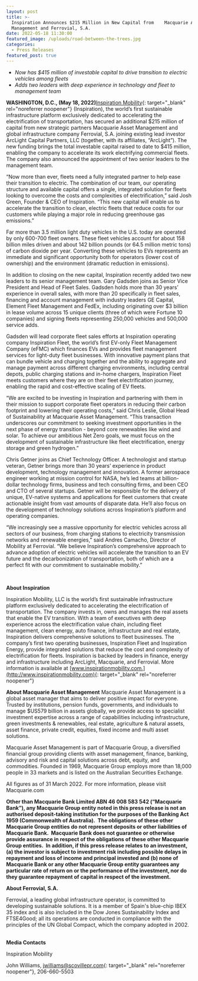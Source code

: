 ```yaml
---
layout: post
title: >-
  Inspiration Announces $215 Million in New Capital from    Macquarie Asset
  Management and Ferrovial, S.A.   
date: 2022-05-18 11:30:00
featured_image: /uploads/road-between-the-trees.jpg
categories:
  - Press Releases
featured_post: true
---
```

* *Now has $415 million of investable capital to drive transition to electric vehicles among fleets*&nbsp;
* *Adds two leaders with deep experience in technology and fleet to management team*&nbsp;

**WASHINGTON, D.C., (May 18, 2022)**[Inspiration Mobility](http://www.inspirationmobility.com/){: target="_blank" rel="noreferrer noopener"} (Inspiration), the world’s first sustainable infrastructure platform exclusively dedicated to accelerating the electrification of transportation, has secured an additional $215 million of capital from new strategic partners Macquarie Asset Management and global infrastructure company Ferrovial, S.A. joining existing lead investor ArcLight Capital Partners, LLC (together, with its affiliates, “ArcLight”). The new funding brings the total investable capital raised to date to $415 million, enabling the company to accelerate its work electrifying commercial fleets. The company also announced the appointment of two senior leaders to the management team.

“Now more than ever, fleets need a fully integrated partner to help ease their transition to electric. The combination of our team, our operating structure and available capital offers a single, integrated solution for fleets looking to overcome the costs and complexities of electrification,” said Josh Green, Founder & CEO of Inspiration. “This new capital will enable us to accelerate the transition to clean, electric fleets that reduce costs for our customers while playing a major role in reducing greenhouse gas emissions.”

Far more than 3.5 million light duty vehicles in the U.S. today are operated by only 600-700 fleet owners. These fleet vehicles account for about 158 billion miles driven and about 142 billion pounds (or 64.5 million metric tons) of carbon dioxide per year. Converting these vehicles to EVs represents an immediate and significant opportunity both for operators (lower cost of ownership) and the environment (dramatic reduction in emissions).&nbsp;

In addition to closing on the new capital, Inspiration recently added two new leaders to its senior management team. Gary Gadsden joins as Senior Vice President and Head of Fleet Sales. Gadsden holds more than 30 years’ experience in overall sales, with more than 20 specifically in fleet sales, financing and account management with industry leaders GE Capital, Element Fleet Management and FedEx, including originating over $3 billion in lease volume across 15 unique clients (three of which were Fortune 10 companies) and signing fleets representing 250,000 vehicles and 500,000 service adds.

Gadsden will lead corporate fleet sales efforts at Inspiration operating company Inspiration Fleet, the world’s first EV-only Fleet Management Company (eFMC) which finances EVs and provides fleet management services for light-duty fleet businesses. With innovative payment plans that can bundle vehicle and charging together and the ability to aggregate and manage payment across different charging environments, including central depots, public charging stations and in-home chargers, Inspiration Fleet meets customers where they are on their fleet electrification journey, enabling the rapid and cost-effective scaling of EV fleets.

“We are excited to be investing in Inspiration and partnering with them in their mission to support corporate fleet operators in reducing their carbon footprint and lowering their operating costs,” said Chris Leslie, Global Head of Sustainability at Macquarie Asset Management. “This transaction underscores our commitment to seeking investment opportunities in the next phase of energy transition - beyond core renewables like wind and solar. To achieve our ambitious Net Zero goals, we must focus on the development of sustainable infrastructure like fleet electrification, energy storage and green hydrogen.”

Chris Getner joins as Chief Technology Officer. A technologist and startup veteran, Getner brings more than 30 years’ experience in product development, technology management and innovation. A former aerospace engineer working at mission control for NASA, he’s led teams at billion-dollar technology firms, business and tech consulting firms, and been CEO and CTO of several startups. Getner will be responsible for the delivery of unique, EV-native systems and applications for fleet customers that create actionable insight from vast amounts of disparate data. He’ll also focus on the development of technology solutions across Inspiration’s platform and operating companies. &nbsp;

“We increasingly see a massive opportunity for electric vehicles across all sectors of our business, from charging stations to electricity transmission networks and renewable energies,” said Andres Camacho, Director of Mobility at Ferrovial. “We believe Inspiration’s comprehensive approach to advance adoption of electric vehicles will accelerate the transition to an EV future and the decarbonization of transportation, both of which are a perfect fit with our commitment to sustainable mobility.”

&nbsp;

**About Inspiration&nbsp;**&nbsp;

Inspiration Mobility, LLC is the world’s first sustainable infrastructure platform exclusively dedicated to accelerating the electrification of transportation. The company invests in, owns and manages the real assets that enable the EV transition. With a team of executives with deep experience across the electrification value chain, including fleet management, clean energy, auto finance, infrastructure and real estate, Inspiration delivers comprehensive solutions to fleet businesses. The company’s first two operating businesses, Inspiration Fleet and Inspiration Energy, provide integrated solutions that reduce the cost and complexity of electrification for fleets. Inspiration is backed by leaders in finance, energy and infrastructure including ArcLight, Macquarie, and Ferrovial. More information is available at [www.inspirationmobility.com.](http://www.inspirationmobility.com){: target="_blank" rel="noreferrer noopener"}&nbsp;

**About Macquarie Asset Management**&nbsp;Macquarie Asset Management is a global asset manager that aims to deliver positive impact for everyone. Trusted by institutions, pension funds, governments, and individuals to manage $US579 billion in assets globally, we provide access to specialist investment expertise across a range of capabilities including infrastructure, green investments & renewables, real estate, agriculture & natural assets, asset finance, private credit, equities, fixed income and multi asset solutions.&nbsp;&nbsp;

Macquarie Asset Management is part of Macquarie Group, a diversified financial group providing clients with asset management, finance, banking, advisory and risk and capital solutions across debt, equity, and commodities. Founded in 1969, Macquarie Group employs more than 18,000 people in 33 markets and is listed on the Australian Securities Exchange.

All figures as of 31 March 2022. For more information, please visit Macquarie.com

**Other than Macquarie Bank Limited ABN 46 008 583 542 (“Macquarie Bank”), any Macquarie Group entity noted in this press release is not an authorised deposit-taking institution for the purposes of the Banking Act 1959 (Commonwealth of Australia).&nbsp; The obligations of these other Macquarie Group entities do not represent deposits or other liabilities of Macquarie Bank.&nbsp; Macquarie Bank does not guarantee or otherwise provide assurance in respect of the obligations of these other Macquarie Group entities.&nbsp; In addition, if this press release relates to an investment, (a) the investor is subject to investment risk including possible delays in repayment and loss of income and principal invested and (b) none of Macquarie Bank or any other Macquarie Group entity guarantees any particular rate of return on or the performance of the investment, nor do they guarantee repayment of capital in respect of the investment.**

**About Ferrovial, S.A.**&nbsp;

Ferrovial, a leading global infrastructure operator, is committed to developing sustainable solutions. It is a member of Spain's blue-chip IBEX 35 index and is also included in the Dow Jones Sustainability Index and FTSE4Good; all its operations are conducted in compliance with the principles of the UN Global Compact, which the company adopted in 2002. &nbsp;

**Media Contacts**

Inspiration Mobility&nbsp;

John Williams, [jwilliams@scovillepr.com](mailto:jwilliams@scovillepr.com){: target="_blank" rel="noreferrer noopener"}, 206-660-5503
